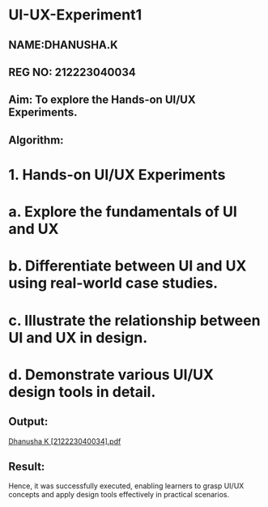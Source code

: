 # UI-UX-Experiment1
## NAME:DHANUSHA.K
## REG NO: 212223040034
## Aim: To explore the Hands-on UI/UX Experiments.

## Algorithm:
# 1. Hands-on UI/UX Experiments
# a. Explore the fundamentals of UI and UX
# b. Differentiate between UI and UX using real-world case studies.
# c. Illustrate the relationship between UI and UX in design.
# d. Demonstrate various UI/UX design tools in detail.

## Output:
[Dhanusha K [212223040034].pdf](https://github.com/user-attachments/files/21739290/Dhanusha.K.212223040034.pdf)

## Result:
Hence, it was successfully executed, enabling learners to grasp UI/UX concepts and apply design tools effectively in practical scenarios.
